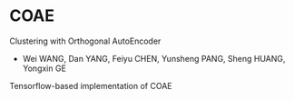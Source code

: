 # COAE
Clustering with Orthogonal AutoEncoder
  * Wei WANG, Dan YANG, Feiyu CHEN, Yunsheng PANG, Sheng HUANG, Yongxin GE

Tensorflow-based implementation of COAE
